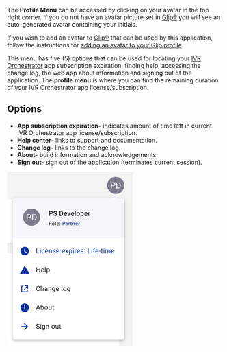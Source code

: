 The **Profile Menu** can be accessed by clicking on your avatar in the top right corner. If you do not have an avatar picture set in [Glip®](https://app.ringcentral.com) you will see an auto-generated avatar containing your initials.

If you wish to add an avatar to [Glip®](https://app.ringcentral.com) that can be used by this application, follow the instructions for [adding an avatar to your Glip profile](https://support.ringcentral.com/app/users/desktop-web/editing-profile-ringcentral-app-desktop-web.html).

This menu has five (5) options that can be used for locating your [IVR Orchestrator](https://ivrorchestrator.ps.ringcentral.com) app subscription expiration, finding help, accessing the change log, the web app about information and signing out of the application. The **profile menu** is where you can find the remaining duration of your IVR Orchestrator app license/subscription.

## Options
* **App subscription expiration-** indicates amount of time left in current IVR Orchestrator app license/subscription.
* **Help center-** links to support and documentation.
* **Change log-** links to the change log.
* **About-** build information and acknowledgements.
* **Sign out-** sign out of the application (terminates current session).

![IVR Orchestrator Profile Menu](../assets/profile-menu.png "IVR Orchestrator Profile Menu")